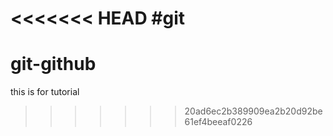 <<<<<<< HEAD
#git
=======
# git-github
this is for tutorial
>>>>>>> 20ad6ec2b389909ea2b20d92be61ef4beeaf0226
